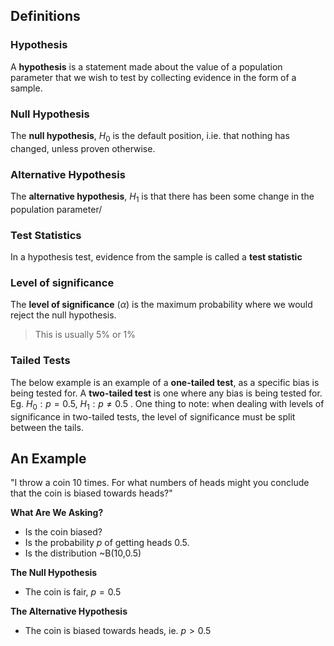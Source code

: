 ## Definitions
### Hypothesis
A **hypothesis** is a statement made about the value of a population parameter that we wish to test by collecting evidence in the form of a sample.

### Null Hypothesis
The **null hypothesis**, $H_0$ is the default position, i.ie. that nothing has changed, unless proven otherwise.

### Alternative Hypothesis
The **alternative hypothesis**, $H_1$ is that there has been some change in the population parameter/

### Test Statistics
In a hypothesis test, evidence from the sample is called a **test statistic**

### Level of significance
The **level of significance** ($\alpha$) is the maximum probability where we would reject the null hypothesis.
>This is usually 5% or 1%

### Tailed Tests
The below example is an example of a **one-tailed test**, as a specific bias is being tested for. A **two-tailed test** is one where any bias is being tested for. Eg. $H_0 : p = 0.5$, $H_1 : p \ne 0.5$ . One thing to note: when dealing with levels of significance in two-tailed tests, the level of significance must be split between the tails.
## An Example
"I throw a coin 10 times. For what numbers of heads might you conclude that the coin is biased towards heads?"

**What Are We Asking?**
- Is the coin biased?
- Is the probability $p$ of getting heads 0.5.
- Is the distribution ~B(10,0.5)

**The Null Hypothesis**
- The coin is fair, $p = 0.5$

**The Alternative Hypothesis**
- The coin is biased towards heads, ie. $p > 0.5$